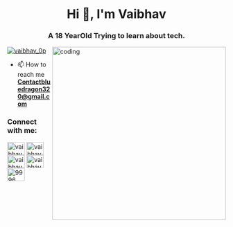 <h1 align="center">Hi 👋, I'm Vaibhav</h1>
<h3 align="center">A 18 YearOld Trying to learn about tech.</h3>

<img align="right" alt="coding" width="400" src= "https://www.google.com/url?sa=i&url=https%3A%2F%2Fgiphy.com%2Fexplore%2Fprogrammer&psig=AOvVaw2P8z1bxoWEakEnT6Ds-4eq&ust=1670907400995000&source=images&cd=vfe&ved=0CBAQjRxqFwoTCOC1s6el8_sCFQAAAAAdAAAAABAD">

<p align="left"> <a href="https://twitter.com/vaibhav_0p" target="blank"><img src="https://img.shields.io/twitter/follow/vaibhav_0p?logo=twitter&style=for-the-badge" alt="vaibhav_0p" /></a> </p>

- 📫 How to reach me **Contactbluedragon320@gmail.com**

<h3 align="left">Connect with me:</h3>
<p align="left">
<a href="https://twitter.com/vaibhav_0p" target="blank"><img align="center" src="https://raw.githubusercontent.com/rahuldkjain/github-profile-readme-generator/master/src/images/icons/Social/twitter.svg" alt="vaibhav_0p" height="30" width="40" /></a>
<a href="https://linkedin.com/in/vaibhav patil" target="blank"><img align="center" src="https://raw.githubusercontent.com/rahuldkjain/github-profile-readme-generator/master/src/images/icons/Social/linked-in-alt.svg" alt="vaibhav patil" height="30" width="40" /></a>
<a href="https://instagram.com/vaibhav.0p" target="blank"><img align="center" src="https://raw.githubusercontent.com/rahuldkjain/github-profile-readme-generator/master/src/images/icons/Social/instagram.svg" alt="vaibhav.0p" height="30" width="40" /></a>
<a href="https://www.youtube.com/c/vaibhavop" target="blank"><img align="center" src="https://raw.githubusercontent.com/rahuldkjain/github-profile-readme-generator/master/src/images/icons/Social/youtube.svg" alt="vaibhavop" height="30" width="40" /></a>
<a href="https://discord.gg/9996" target="blank"><img align="center" src="https://raw.githubusercontent.com/rahuldkjain/github-profile-readme-generator/master/src/images/icons/Social/discord.svg" alt="9996" height="30" width="40" /></a>
</p>
